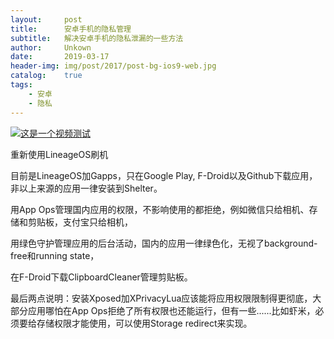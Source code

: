 ```yaml
---
layout:     post
title:      安卓手机的隐私管理
subtitle:   解决安卓手机的隐私泄漏的一些方法
author:     Unkown
date:       2019-03-17
header-img: img/post/2017/post-bg-ios9-web.jpg
catalog: 	true
tags:
    - 安卓
    - 隐私
---
```

[![这是一个视频测试]()](http://124.14.19.182/65728774E653E7191D171234D/03000A01005CA1859095C4F309744B72C8F450-2011-42EF-A1D7-792BC5A4D35E.mp4?ccode=0519&duration=170&expire=18000&psid=5a3ac7d96eb7054223c050e63e3ba8c5&ups_client_netip=daf92d42&ups_ts=1554111338&ups_userid=&utid=LZLZDe4T3CcCAdr5LULv5yeF&vid=XNDEyMDk1MTA3Ng&vkey=A87977b62e465eb34426b62abd8653beb&s=bbeb2ecefd644b98b778&sp=&ali_redirect_domain=vali.cp31.ott.cibntv.net&ali_redirect_ex_ftag=168683dcfee8332980c0fa2635eae10318962371d07af50f&ali_redirect_ex_tmining_ts=1554111339&ali_redirect_ex_tmining_expire=3600&ali_redirect_ex_hot=0)

重新使用LineageOS刷机

目前是LineageOS加Gapps，只在Google Play, F-Droid以及Github下载应用，非以上来源的应用一律安装到Shelter。

用App Ops管理国内应用的权限，不影响使用的都拒绝，例如微信只给相机、存储和剪贴板，支付宝只给相机，

用绿色守护管理应用的后台活动，国内的应用一律绿色化，无视了background-free和running state，

在F-Droid下载ClipboardCleaner管理剪贴板。

最后两点说明：安装Xposed加XPrivacyLua应该能将应用权限限制得更彻底，大部分应用哪怕在App Ops拒绝了所有权限也还能运行，但有一些......比如虾米，必须要给存储权限才能使用，可以使用Storage redirect来实现。
